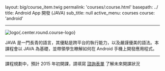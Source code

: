 layout: big/course_item.twig
permalink: 'courses/:course.html'
basepath: ../
title: Android App 開發 (JAVA)
sub_title: null
active_menu: courses
course: 'android'

---

![logo](../media/img/courses/teaser/android.png){.center.round.course-logo}

JAVA 是一門長青的語言，其優點是跨平台的執行能力，以及嚴謹優美的語法。本課程會以 JAVA 為基礎，並帶領學生瞭解如何在 Android 手機上開發應用程式。

------

課程規劃中，預計 2015 年初開課，請填寫 [諮詢表單](../contact) 了解未來開課狀況
